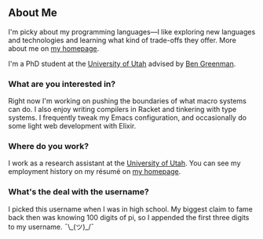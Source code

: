## About Me

I'm picky about my programming languages—I like exploring new languages and technologies and learning what kind of trade-offs they offer. More about me on [my homepage](https://lambdaland.org/).

I'm a PhD student at the [University of Utah](https://www.cs.utah.edu/) advised by [Ben Greenman](https://users.cs.utah.edu/~blg/).

### What are you interested in?
Right now I'm working on pushing the boundaries of what macro systems can do. I also enjoy writing compilers in Racket and tinkering with type systems. I frequently tweak my Emacs configuration, and occasionally do some light web development with Elixir.

### Where do you work?
I work as a research assistant at the [University of Utah](https://www.cs.utah.edu/). You can see my employment history on my résumé on [my homepage](https://lambdaland.org).

### What's the deal with the username?
I picked this username when I was in high school. My biggest claim to fame back then was knowing 100 digits of pi, so I appended the first three digits to my username. ¯\\\_(ツ)_/¯
